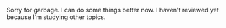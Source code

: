 Sorry for garbage. I can do some things better now. I haven't reviewed yet because I'm studying other topics.   
